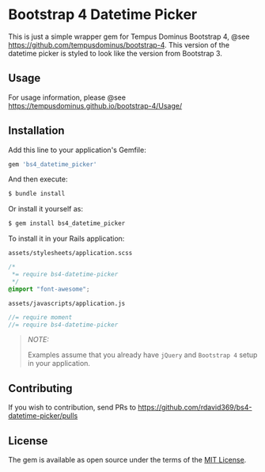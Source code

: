 # Bootstrap 4 Datetime Picker

This is just a simple wrapper gem for Tempus Dominus Bootstrap 4, @see https://github.com/tempusdominus/bootstrap-4. This version of the datetime picker is styled to look like the version from Bootstrap 3.

## Usage

For usage information, please @see https://tempusdominus.github.io/bootstrap-4/Usage/

## Installation

Add this line to your application's Gemfile:

```ruby
gem 'bs4_datetime_picker'
```

And then execute:

```bash
$ bundle install
```

Or install it yourself as:

```bash
$ gem install bs4_datetime_picker
```

To install it in your Rails application:

`assets/stylesheets/application.scss`

```css
/*
 *= require bs4-datetime-picker
 */
@import "font-awesome";
```

`assets/javascripts/application.js`

```js
//= require moment
//= require bs4-datetime-picker
```

> _NOTE:_
>
> Examples assume that you already have `jQuery` and `Bootstrap 4` setup in your application.

## Contributing

If you wish to contribution, send PRs to https://github.com/rdavid369/bs4-datetime-picker/pulls

## License

The gem is available as open source under the terms of the [MIT License](https://opensource.org/licenses/MIT).
